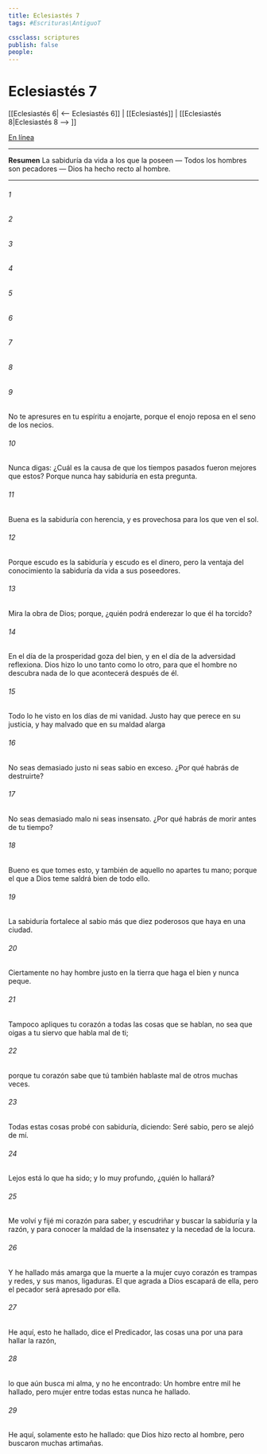 ```yaml
---
title: Eclesiastés 7
tags: #Escrituras\AntiguoT

cssclass: scriptures
publish: false
people:
---
```


# Eclesiastés 7
[[Eclesiastés 6| <-- Eclesiastés 6]] | [[Eclesiastés]] | [[Eclesiastés 8|Eclesiastés 8 --> ]]

[En línea](https://churchofjesuschrist.org/study/scriptures/ot/eccl/7?lang=spa)

---
__Resumen__
La sabiduría da vida a los que la poseen — Todos los hombres son pecadores — Dios ha hecho recto al hombre.

---
###### 1 


###### 2 


###### 3 


###### 4 


###### 5 


###### 6 


###### 7 


###### 8 


###### 9 
No te apresures en tu espíritu a enojarte, porque el enojo reposa en el seno de los necios.

###### 10 
Nunca digas: ¿Cuál es la causa de que los tiempos pasados fueron mejores que estos? Porque nunca hay sabiduría en esta pregunta.

###### 11 
Buena es la sabiduría con herencia, y es provechosa para los que ven el sol.

###### 12 
Porque escudo es la sabiduría y escudo es el dinero, pero la ventaja del conocimiento  la sabiduría da vida a sus poseedores.

###### 13 
Mira la obra de Dios; porque, ¿quién podrá enderezar lo que él ha torcido?

###### 14 
En el día de la prosperidad goza del bien, y en el día de la adversidad reflexiona. Dios hizo lo uno tanto como lo otro, para que el hombre no descubra nada de lo que acontecerá después de él.

###### 15 
Todo lo he visto en los días de mi vanidad. Justo hay que perece en su justicia, y hay malvado que en su maldad alarga 

###### 16 
No seas demasiado justo ni seas sabio en exceso. ¿Por qué habrás de destruirte?

###### 17 
No seas demasiado malo ni seas insensato. ¿Por qué habrás de morir antes de tu tiempo?

###### 18 
Bueno es que tomes esto, y también de aquello no apartes tu mano; porque el que a Dios teme saldrá bien de todo ello.

###### 19 
La sabiduría fortalece al sabio más que diez poderosos que haya en una ciudad.

###### 20 
Ciertamente no hay hombre justo en la tierra que haga el bien y nunca peque.

###### 21 
Tampoco apliques tu corazón a todas las cosas que se hablan, no sea que oigas a tu siervo que habla mal de ti;

###### 22 
porque tu corazón sabe que tú también hablaste mal de otros muchas veces.

###### 23 
Todas estas cosas probé con sabiduría, diciendo: Seré sabio, pero  se alejó de mí.

###### 24 
Lejos está lo que ha sido; y lo muy profundo, ¿quién lo hallará?

###### 25 
Me volví y fijé mi corazón para saber, y escudriñar y buscar la sabiduría y la razón, y para conocer la maldad de la insensatez y la necedad de la locura.

###### 26 
Y he hallado más amarga que la muerte a la mujer cuyo corazón es trampas y redes, y sus manos, ligaduras. El que agrada a Dios escapará de ella, pero el pecador será apresado por ella.

###### 27 
He aquí, esto he hallado, dice el Predicador,  las cosas una por una para hallar la razón,

###### 28 
lo que aún busca mi alma, y no he encontrado: Un hombre entre mil he hallado, pero mujer entre todas estas nunca he hallado.

###### 29 
He aquí, solamente esto he hallado: que Dios hizo recto al hombre, pero  buscaron muchas artimañas.

